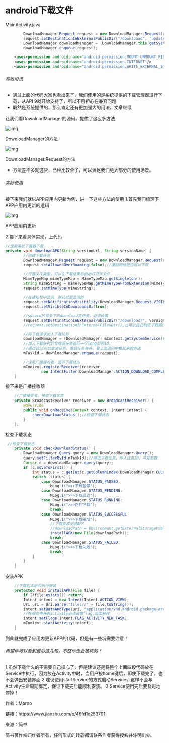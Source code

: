 # android下载文件

MainActivity.java

```java
        DownloadManager.Request request = new DownloadManager.Request(Uri.parse(downloadFileUri));
        request.setDestinationInExternalPublicDir("/downloaad", "update.zip");
        DownloadManager downloadManager = (DownloadManager)this.getSystemService(this.DOWNLOAD_SERVICE);
        downloadManager.enqueue(request);
```

```xml
    <uses-permission android:name="android.permission.MOUNT_UNMOUNT_FILESYSTEMS"/>
    <uses-permission android:name="android.permission.INTERNET"/>
    <uses-permission android:name="android.permission.WRITE_EXTERNAL_STORAGE"/>
```

###### 高级用法

- 通过上面的代码大家也看出来了，我们使用的是系统提供的下载管理器进行下载，从API 9就开始支持了，所以不用担心在兼容问题
- 既然是系统提供的，那么肯定还有更加强大的用法，文章继续

让我们看DownloadManager的源码，提供了这么多方法



![img](https:////upload-images.jianshu.io/upload_images/960283-03b6c4968167475e.png?imageMogr2/auto-orient/strip%7CimageView2/2/w/926)

DownloadManager的方法



![img](https:////upload-images.jianshu.io/upload_images/960283-b2026b07e3a86194.png?imageMogr2/auto-orient/strip%7CimageView2/2/w/797)

DownloadManager.Request的方法

- 方法差不多就这些，已经比较全了，可以满足我们绝大部分的使用场景。

###### 实际使用

接下来我们就以APP应用内更新为例，讲一下这些方法的使用
 1.首先我们梳理下APP应用内更新的逻辑



![img](https:////upload-images.jianshu.io/upload_images/960283-a736c903bf5839dc.png?imageMogr2/auto-orient/strip%7CimageView2/2/w/573)

APP应用内更新

2.接下来看具体实现，上代码

```java
//使用系统下载器下载
private void downloadAPK(String versionUrl, String versionName) {
        //创建下载任务
        DownloadManager.Request request = new DownloadManager.Request(Uri.parse(versionUrl));
        request.setAllowedOverRoaming(false);//漫游网络是否可以下载

        //设置文件类型，可以在下载结束后自动打开该文件
        MimeTypeMap mimeTypeMap = MimeTypeMap.getSingleton();
        String mimeString = mimeTypeMap.getMimeTypeFromExtension(MimeTypeMap.getFileExtensionFromUrl(versionUrl));
        request.setMimeType(mimeString);

        //在通知栏中显示，默认就是显示的
        request.setNotificationVisibility(DownloadManager.Request.VISIBILITY_VISIBLE);
        request.setVisibleInDownloadsUi(true);

        //sdcard的目录下的download文件夹，必须设置
        request.setDestinationInExternalPublicDir("/download/", versionName);
        //request.setDestinationInExternalFilesDir(),也可以自己制定下载路径

        //将下载请求加入下载队列
        downloadManager = (DownloadManager) mContext.getSystemService(Context.DOWNLOAD_SERVICE);
        //加入下载队列后会给该任务返回一个long型的id，
        //通过该id可以取消任务，重启任务等等，看上面源码中框起来的方法
        mTaskId = downloadManager.enqueue(request);

        //注册广播接收者，监听下载状态
        mContext.registerReceiver(receiver,
                new IntentFilter(DownloadManager.ACTION_DOWNLOAD_COMPLETE));
    }
```

接下来是广播接收器

```java
    //广播接受者，接收下载状态
    private BroadcastReceiver receiver = new BroadcastReceiver() {
        @Override
        public void onReceive(Context context, Intent intent) {
            checkDownloadStatus();//检查下载状态
        }
    };
```

检查下载状态

```java
 //检查下载状态
    private void checkDownloadStatus() {
        DownloadManager.Query query = new DownloadManager.Query();
        query.setFilterById(mTaskId);//筛选下载任务，传入任务ID，可变参数
        Cursor c = downloadManager.query(query);
        if (c.moveToFirst()) {
            int status = c.getInt(c.getColumnIndex(DownloadManager.COLUMN_STATUS));
            switch (status) {
                case DownloadManager.STATUS_PAUSED:
                    MLog.i(">>>下载暂停");
                case DownloadManager.STATUS_PENDING:
                    MLog.i(">>>下载延迟");
                case DownloadManager.STATUS_RUNNING:
                    MLog.i(">>>正在下载");
                    break;
                case DownloadManager.STATUS_SUCCESSFUL
                    MLog.i(">>>下载完成");
                    //下载完成安装APK
                    //downloadPath = Environment.getExternalStoragePublicDirectory(Environment.DIRECTORY_DOWNLOADS).getAbsolutePath() + File.separator + versionName;
                    installAPK(new File(downloadPath));
                    break;
                case DownloadManager.STATUS_FAILED:
                    MLog.i(">>>下载失败");
                    break;
            }
        }
    }
```

安装APK

```java
    //下载到本地后执行安装
    protected void installAPK(File file) {
        if (!file.exists()) return;
        Intent intent = new Intent(Intent.ACTION_VIEW);
        Uri uri = Uri.parse("file://" + file.toString());
        intent.setDataAndType(uri, "application/vnd.android.package-archive");
        //在服务中开启activity必须设置flag,后面解释
        intent.setFlags(Intent.FLAG_ACTIVITY_NEW_TASK);
        mContext.startActivity(intent);
    }
```

到此就完成了应用内更新APP的代码，但是有一些坑需要注意！

###### 希望你可以看到最后这几句，不然你也会被坑的！

1.虽然下载什么的不需要自己操心了，但是建议还是将整个上面四段代码放在Service中执行，因为放在Activity中时，当用户按home键后，即使下载完了，也不会弹出安装界面
 2.建议使用startService的方式启动Service，这样不会与Activity生命周期绑定，保证下载完后能顺利安装。
 3.Service使用完后要及时地停掉！

作者：Marno

链接：https://www.jianshu.com/p/46fd1c253701

來源：简书

简书著作权归作者所有，任何形式的转载都请联系作者获得授权并注明出处。
